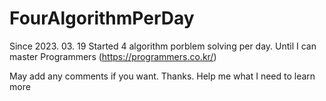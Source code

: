 # FourAlgorithmPerDay
Since 2023. 03. 19 Started 4 algorithm porblem solving per day. Until I can master Programmers (https://programmers.co.kr/)

May add any comments if you want. Thanks. 
Help me what I need to learn more
